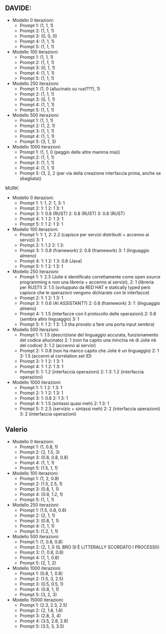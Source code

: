 ## DAVIDE:
- Modello 0 iterazioni:
    - Prompt 1: (1, 1, 1)
    - Prompt 2: (1, 1, 1)
    - Prompt 3: (0, 0, 0)
    - Prompt 4: (1, 1, 1)
    - Prompt 5: (1, 1, 1)
- Modello 100 iterazioni:
    - Prompt 1: (1, 1, 1)
    - Prompt 2: (1, 1, 1)
    - Prompt 3: (0, 1, 1)
    - Prompt 4: (1, 1, 1)
    - Prompt 5: (1, 1, 1)
- Modello 250 iterazioni:
    - Prompt 1: (1, 0 (allucinato su rust???), 1)
    - Prompt 2: (1, 1, 1)
    - Prompt 3: (0, 1, 1)
    - Prompt 4: (1, 1, 1)
    - Prompt 5: (1, 1, 1)
- Modello 500 iterazioni:
    - Prompt 1: (1, 1, 1)
    - Prompt 2: (1, 2, 1)
    - Prompt 3: (1, 1, 1)
    - Prompt 4: (1, 1, 1)
    - Prompt 5: (3, 1, 3)
- Modello 1000 iterazioni:
    - Prompt 1: (1, 1, 0 (peggio delle altre mamma mia))
    - Prompt 2: (1, 1, 1)
    - Prompt 3: (1, 1, 1)
    - Prompt 4: (1, 1, 1)
    - Prompt 5: (3, 2, 2 (per via della creazione interfaccia prima, anche se sbagliata))

MURK:
- Modello 0 iterazioni:
    - Prompt 1: 
        1: 1,
        2: 1,
        3: 1
    - Prompt 2: 
        1: 1
        2: 1
        3: 1
    - Prompt 3: 
        1: 0.8 (RUST)
        2: 0.8 (RUST)
        3: 0.8 (RUST)
    - Prompt 4: 
        1: 1
        2: 1
        3: 1
    - Prompt 5: 
        1: 1
        2: 1
        3: 1
- Modello 100 iterazioni:
    - Prompt 1: 
        1: 1,
        2: 2.2 (capisce per servizi distribuiti + accenno ai servizi)
        3: 1
    - Prompt 2: 
        1: 1.2
        2: 1
        3: 
    - Prompt 3: 
        1: 0.8 (framework)
        2: 0.8 (framework)
        3: 1 (linguaggio almeno)
    - Prompt 4: 
        1: 1 
        2: 1 
        3: 0.8 (Java)
    - Prompt 5: 
        1: 1
        2: 1
        3: 1
- Modello 250 iterazioni:
    - Prompt 1: 
        1: 2.3 (Jolie é identificato correttamente come open source programming e non una libreria + accenno ai servizi), 
        2: 1 (libreria per RUST!)
        3: 1.5 (sviluppato da RED HAT e statically typed però capisce che le operazioni vengono dichiarate con le interfacce)
    - Prompt 2: 
        1: 1
        2: 1
        3: 1
    - Prompt 3: 
        1: 0.6 (AI ASSISTANT?)
        2: 0.8 (framework)
        3: 1: (linguaggio almeno)
    - Prompt 4: 
        1: 1.5 (interfacce con il protocollo delle operazioni)
        2: 0.8 (sembra altro linguaggio)
        3: 1
    - Prompt 5: 
        1: 1
        2: 1
        3: 1.3 (ha provato a fare una porta input sembra)
- Modello 500 iterazioni:
    - Prompt 1: 
        1: 1.5 (descrizione del linguaggio accurata, funzionamento del codice allucinato)
        2: 1 (non ha capito una minchia nè di Jolie nè del codice)
        3: 1.2 (accenno ai servizi)
    - Prompt 2: 
        1: 0.8 (non ha manco capito che Jolie é un linguaggio)
        2: 1
        3: 1.5 (accenni al correlation set ID)
    - Prompt 3: 
        1: 1
        2: 1
        3: 1
    - Prompt 4: 
        1: 1
        2: 1
        3: 1
    - Prompt 5: 
        1: 1.2 (interfaccia operazioni)
        2: 1
        3: 1.2 (interfaccia operazioni)
- Modello 1000 iterazioni:
    - Prompt 1: 
        1: 1
        2: 1
        3: 1
    - Prompt 2: 
        1: 1
        2: 1
        3: 1
    - Prompt 3: 
        1: 0.8
        2: 1
        3: 1
    - Prompt 4: 
        1: 1.5 (sintassi quasi meh)
        2: 1
        3: 1
    - Prompt 5: 
        1: 2.5 (servizio + sintassi meh)
        2: 2 (interfaccia operazioni)
        3: 2 (interfaccia operazioni)
## Valerio
- Modello 0 iterazioni:
    - Prompt 1: (1, 0.8, 1)
    - Prompt 2: (2, 1.5, 3)
    - Prompt 3: (0.8, 0.8, 0.8)
    - Prompt 4: (1, 1, 1)
    - Prompt 5: (1.5, 1, 1)
- Modello 100 iterazioni:
    - Prompt 1: (1, 2, 0.8)
    - Prompt 2: (1.5, 2.5, 1)
    - Prompt 3: (0.8, 1, 1)
    - Prompt 4: (0.8, 1.2, 1)
    - Prompt 5: (1, 1, 1)
- Modello 250 iterazioni:
    - Prompt 1: (1.5, 0.8, 0.8)
    - Prompt 2: (2, 1, 1)
    - Prompt 3: (0.8, 1, 1)
    - Prompt 4: (1, 1, 1)
    - Prompt 5: (1.2, 1, 1)
- Modello 500 iterazioni:
    - Prompt 1: (1, 0.8, 0.8)
    - Prompt 2: (2, 1, 0 (IL BRO SI È LITTERALLY SCORDATO I PROCESSI))
    - Prompt 3: (1, 0.8, 0.8)
    - Prompt 4: (1, 1, 0.8)
    - Prompt 5: (2, 1, 2)
- Modello 1000 iterazioni:
    - Prompt 1: (0.8, 1, 0.8)
    - Prompt 2: (1.5, 3, 2.5)
    - Prompt 3: (0.5, 0.5, 1)
    - Prompt 4: (0.8, 1, 1)
    - Prompt 5: (3, 2, 3)
- Modello 15000 iterazioni:
    - Prompt 1: (2.3, 2.3, 2.5)
    - Prompt 2: (2, 1.8, 1.8)
    - Prompt 3: (2.8, 3, 4)
    - Prompt 4: (3.5, 2.8, 2.8)
    - Prompt 5: (3.5, 3, 3.5)
